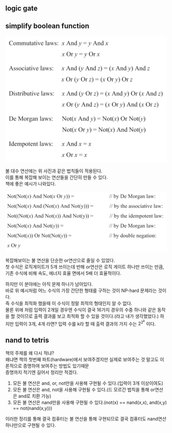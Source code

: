 ## logic gate



## simplify boolean function
![algebraic laws](./kdh_files/algebraic_laws.png)

불 대수 연산에는 위 사진과 같은 법칙들이 적용된다.  
이를 통해 복잡해 보이는 연산들을 간단히 만들 수 있다.  
책에 좋은 예시가 나와있다.  

![example](./kdh_files/simplify_bool_func_example.png)

복잡해보이는 불 연산을 단순한 or연산으로 줄일 수 있었다.  
첫 수식은 로직게이트가 5개 쓰이는데 반해 or연산은 로직 게이트 하나만 쓰이는 만큼, 기존 수식에 비해 속도, 에너지 효율 면에서 5배 더 효율적이다.

하지만 이 분야에는 아직 문제 하나가 남아있다.  
바로 위 예시처럼 어느 수식의 가장 간단한 형태를 구하는 것이 NP-hard 문제라는 것이다.  
즉 수식을 최적화 했을때 이 수식이 정말 최적의 형태인지 알 수 없다.  
물론 위에 처럼 입력이 2개일 경우엔 수식이 결국 16가지 경우의 수중 하나와 같은 동작을 할 것이므로 출력 결과를 보고 최적화 할 수 있을 것이다.(라고 내가 생각했었다.)
하지만 입력이 3개, 4개 라면? 입력 수를 k라 할 때 출력 결과의 가지 수는 $2^{2^k}$ 이다.


## nand to tetris
책의 주제를 왜 다시 적냐?  
왜냐면 책의 첫번째 파트(hardware)에서 보여주겠지만 실제로 보여주는 것 말고도 이론적으로 증명하여 보여주는 방법도 있기때문  
증명까지 적기엔 길어서 정리만 적겠다.  
1. 모든 불 연산은 and, or, not만을 사용해 구현될 수 있다.(입력이 3개 이상이여도)
2. 모든 불 연산은 and, not을 사용해 구현될 수 있다.(드 모르간 법칙을 통해 or연산은 and로 치환 가능)
3. 모든 불 연산은 nand만을 사용해 구현될 수 있다.(not(x) == nand(x,x), and(x,y) == not(nand(x,y)))

이러한 정리를 통해 결국 컴퓨터는 불 연산을 통해 구현되므로 결국 컴퓨터도 nand연산 하나만으로 구현될 수 있다.